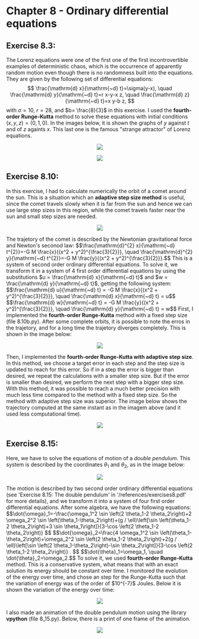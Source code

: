 # Chapter 8 - Ordinary differential equations

## Exercise 8.3:
The Lorenz equations were one of the first one of the first incontrovertible examples of deterministic chaos, which is the occurrence of apparently random motion
even though there is no randomness built into the equations. They are given by the following set of differential equations:
$$ \frac{\mathrm{d} x}{\mathrm{~d} t}=\sigma(y-x), \quad \frac{\mathrm{d} y}{\mathrm{~d} t}=r x-y-x z, \quad \frac{\mathrm{d} z}{\mathrm{~d} t}=x y-b z, $$
with $\sigma=10$, $r=28$, and $b= \frac{8}{3}$ in this exercise. I used the **fourth-order Runge-Kutta** method to solve these equations with initial conditions $(x,y,z) = (0,1,0)$. In the images below, it is shown the graphs of $y$ against $t$ and of $z$ againts $x$. This last one is the famous "strange attractor" of Lorenz equations.
<p align="center">
  <img src="./../../images/8_3a.png" />
   </div>
</p>

<p align="center">
  <img src="./../../images/8_3b.png" />
   </div>
</p>  

## Exercise 8.10:
In this exercise, I had to calculate numerically the orbit of a comet around the sun. This is a situation which an <b>adaptive step size method</b> is useful, since the comet travels slowly when it is far from the sun and hence we can use large step sizes in this region, while the comet travels faster near the sun and small step sizes are needed.
<p align="center">
  <img src="./../../images/8_10.png" />
   </div>
</p>
The trajetory of the comet is described by the Newtonian gravitational force and Newton's seconod law:
$$\frac{\mathrm{d}^{2} x}{\mathrm{~d} t^{2}}=-G M \frac{x}{(x^2 + y^2)^{\frac{3}{2}}}, \quad \frac{\mathrm{d}^{2} y}{\mathrm{~d} t^{2}}=-G M \frac{y}{(x^2 + y^2)^{\frac{3}{2}}}.$$
This is a system of second order ordinary differential equations. To solve it, we transform it in a system of 4 first order differential equations by using the substitutions $u = \frac{\mathrm{d} x}{\mathrm{~d} t}$ and $w = \frac{\mathrm{d} y}{\mathrm{~d} t}$, getting the following system:
$$\frac{\mathrm{d} u}{\mathrm{~d} t} = -G M \frac{x}{(x^2 + y^2)^{\frac{3}{2}}}, \quad \frac{\mathrm{d} x}{\mathrm{~d} t} = u$$
$$\frac{\mathrm{d} w}{\mathrm{~d} t} = -G M \frac{y}{(x^2 + y^2)^{\frac{3}{2}}}, \quad \frac{\mathrm{d} y}{\mathrm{~d} t} = w$$
First, I implemented the <b>fourth-order Runge-Kutta</b> method with a fixed step size (file 8.10b.py). After some complete orbits, it is possible to note the erros in the trajetory, and for a long time the trajetory diverges completely. This is shown in the image below:
<p align="center">
  <img src="./../../images/8_10b.png" />
   </div>
</p>
Then, I implemented the <b>fourth-order Runge-Kutta with adaptive step size</b>. In this method, we choose a target error in each step and the step size is updated to reach for this error. So if in a step the error is bigger than desired, we repeat the calculations with a smaller step size. But if the error is smaller than desired, we perform the next step with a bigger step size. With this method, it was possible to reach a much better precision with much less time compared to the method with a fixed step size. So the method with adaptive step size was superior. The image below shows the trajectory computed at the same instant as in the imagem above (and it used less computational time).
<p align="center">
  <img src="./../../images/8_10c.png" />
   </div>
</p>

## Exercise 8.15:
Here, we have to solve the equations of motion of a *double pendulum*. This system is described by the coordinates $\theta_1 \text{ and } \theta_2$, as in the image below:
<p align="center">
  <img src="./../../images/8_15.png" />
   </div>
</p>
The motion is described by two second order ordinary differential equations (see 'Exercise 8.15: The double pendulum' in '/references/exercises8.pdf' for more details), and we transform it into a system of four first order differential equations. After some algebra, we have the following equations:
$$\dot{\omega}_1=-\frac{\omega_1^2 \sin \left(2 \theta_1-2 \theta_2\right)+2 \omega_2^2 \sin \left(\theta_1-\theta_2\right)+(g / \ell)\left[\sin \left(\theta_1-2 \theta_2\right)+3 \sin \theta_1\right]}{3-\cos \left(2 \theta_1-2 \theta_2\right)} $$
$$\dot{\omega}_2=\frac{4 \omega_1^2 \sin \left(\theta_1-\theta_2\right)+\omega_2^2 \sin \left(2 \theta_1-2 \theta_2\right)+2(g / \ell)\left[\sin \left(2 \theta_1-\theta_2\right)-\sin \theta_2\right]}{3-\cos \left(2 \theta_1-2 \theta_2\right)} . $$
$$\dot{\theta}_1=\omega_1, \quad \dot{\theta}_2=\omega_2.$$
To solve it, we used <b>fourth-order Runge-Kutta</b> method. This is a conservative system, what means that with an exact solution its energy should be constant over time. I monitored the evolution of the energy over time, and chose an step for the Runge-Kutta such that the variation of energy was of the order of $10^{-7}$ Joules. Below it is shown the variation of the energy over time:
<p align="center">
  <img src="./../../images/8_15b.png" />
   </div>
</p>
I also made an animation of the double pendulum motion using the library <b>vpython</b> (file 8_15.py). Below, there is a print of one frame of the animation.
<p align="center">
  <img src="./../../images/8_15c.png" />
   </div>
</p>
